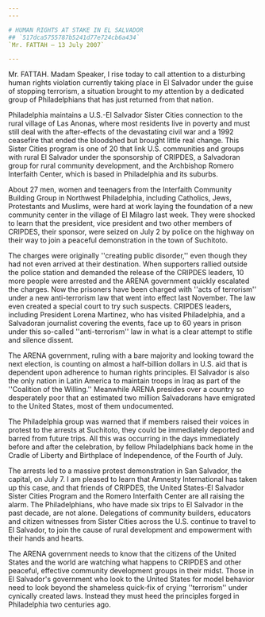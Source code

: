 ```yaml
---
---

# HUMAN RIGHTS AT STAKE IN EL SALVADOR
## `517dca5755787b5241d77e724cb6a434`
`Mr. FATTAH — 13 July 2007`

---
```



Mr. FATTAH. Madam Speaker, I rise today to call attention to a 
disturbing human rights violation currently taking place in El Salvador 
under the guise of stopping terrorism, a situation brought to my 
attention by a dedicated group of Philadelphians that has just returned 
from that nation.

Philadelphia maintains a U.S.-El Salvador Sister Cities connection to 
the rural village of Las Anonas, where most residents live in poverty 
and must still deal with the after-effects of the devastating civil war 
and a 1992 ceasefire that ended the bloodshed but brought little real 
change. This Sister Cities program is one of 20 that link U.S. 
communities and groups with rural El Salvador under the sponsorship of 
CRIPDES, a Salvadoran group for rural community development, and the 
Archbishop Romero Interfaith Center, which is based in Philadelphia and 
its suburbs.

About 27 men, women and teenagers from the Interfaith Community 
Building Group in Northwest Philadelphia, including Catholics, Jews, 
Protestants and Muslims, were hard at work laying the foundation of a 
new community center in the village of El Milagro last week. They were 
shocked to learn that the president, vice president and two other 
members of CRIPDES, their sponsor, were seized on July 2 by police on 
the highway on their way to join a peaceful demonstration in the town 
of Suchitoto.

The charges were originally ''creating public disorder,'' even though 
they had not even arrived at their destination. When supporters rallied 
outside the police station and demanded the release of the CRIPDES 
leaders, 10 more people were arrested and the ARENA government quickly 
escalated the charges. Now the prisoners have been charged with ''acts 
of terrorism'' under a new anti-terrorism law that went into effect 
last November. The law even created a special court to try such 
suspects. CRIPDES leaders, including President Lorena Martinez, who has 
visited Philadelphia, and a Salvadoran journalist covering the events, 
face up to 60 years in prison under this so-called ''anti-terrorism'' 
law in what is a clear attempt to stifle and silence dissent.

The ARENA government, ruling with a bare majority and looking toward 
the next election, is counting on almost a half-billion dollars in U.S. 
aid that is dependent upon adherence to human rights principles. El 
Salvador is also the only nation in Latin America to maintain troops in 
Iraq as part of the ''Coalition of the Willing.'' Meanwhile ARENA 
presides over a country so desperately poor that an estimated two 
million Salvadorans have emigrated to the United States, most of them 
undocumented.

The Philadelphia group was warned that if members raised their voices 
in protest to the arrests at Suchitoto, they could be immediately 
deported and barred from future trips. All this was occurring in the 
days immediately before and after the celebration, by fellow 
Philadelphians back home in the Cradle of Liberty and Birthplace of 
Independence, of the Fourth of July.

The arrests led to a massive protest demonstration in San Salvador, 
the capital, on July 7. I am pleased to learn that Amnesty 
International has taken up this case, and that friends of CRIPDES, the 
United States-El Salvador Sister Cities Program and the Romero 
Interfaith Center are all raising the alarm. The Philadelphians, who 
have made six trips to El Salvador in the past decade, are not alone. 
Delegations of community builders, educators and citizen witnesses from 
Sister Cities across the U.S. continue to travel to El Salvador, to 
join the cause of rural development and empowerment with their hands 
and hearts.

The ARENA government needs to know that the citizens of the United 
States and the world are watching what happens to CRIPDES and other 
peaceful, effective community development groups in their midst. Those 
in El Salvador's government who look to the United States for model 
behavior need to look beyond the shameless quick-fix of crying 
''terrorism'' under cynically created laws. Instead they must heed the 
principles forged in Philadelphia two centuries ago.
